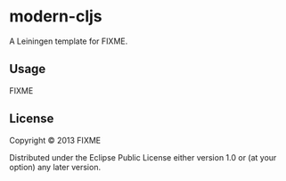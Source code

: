 # modern-cljs

A Leiningen template for FIXME.

## Usage

FIXME

## License

Copyright © 2013 FIXME

Distributed under the Eclipse Public License either version 1.0 or (at
your option) any later version.
